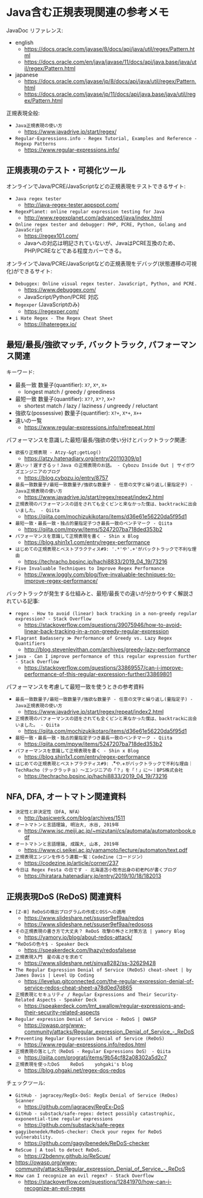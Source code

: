 # Java含む正規表現関連の参考メモ

JavaDoc リファレンス:

- english
  - https://docs.oracle.com/javase/8/docs/api/java/util/regex/Pattern.html
  - https://docs.oracle.com/en/java/javase/11/docs/api/java.base/java/util/regex/Pattern.html
- japanese
  - https://docs.oracle.com/javase/jp/8/docs/api/java/util/regex/Pattern.html
  - https://docs.oracle.com/javase/jp/11/docs/api/java.base/java/util/regex/Pattern.html

正規表現全般:

- `Java正規表現の使い方`
  - https://www.javadrive.jp/start/regex/
- `Regular-Expressions.info - Regex Tutorial, Examples and Reference - Regexp Patterns`
  - https://www.regular-expressions.info/

## 正規表現のテスト・可視化ツール

オンラインでJava/PCRE/JavaScriptなどの正規表現をテストできるサイト:

- `Java regex tester`
  - http://java-regex-tester.appspot.com/
- `RegexPlanet: online regular expression testing for Java`
  - http://www.regexplanet.com/advanced/java/index.html
- `Online regex tester and debugger: PHP, PCRE, Python, Golang and JavaScript`
  - https://regex101.com/
  - Javaへの対応は明記されていないが、JavaはPCRE互換のため、PHP/PCREなどである程度カバーできる。

オンラインでJava/PCRE/JavaScriptなどの正規表現をデバッグ(状態遷移の可視化)ができるサイト:

- `Debuggex: Online visual regex tester. JavaScript, Python, and PCRE.`
  - https://www.debuggex.com/
  - JavaScript/Python/PCRE 対応
- `Regexper` (JavaScriptのみ)
  - https://regexper.com/
- `i Hate Regex - The Regex Cheat Sheet`
  - https://ihateregex.io/

## 最短/最長/強欲マッチ, バックトラック, パフォーマンス関連

キーワード:

- 最長一致 数量子(quantifier): `X?`, `X*`, `X+`
  - longest match / greedy / greediness
- 最短一致 数量子(quantifier): `X??`, `X*?`, `X+?`
  - shortest match / lazy / laziness / ungreedy / reluctant
- 強欲な(possessive) 数量子(quantifier): `X?+`, `X*+`, `X++`
- 違いの一覧
  - https://www.regular-expressions.info/refrepeat.html

パフォーマンスを意識した最短/最長/強欲の使い分けとバックトラック関連:

- `欲張り正規表現 - Atzy-&gt;getLog()`
  - https://atzy.hatenadiary.org/entry/20110309/p1
- `遅いッ！遅すぎるッ！Java の正規表現のお話。 - Cybozu Inside Out | サイボウズエンジニアのブログ`
  - https://blog.cybozu.io/entry/8757
- `最長一致数量子/最短一致数量子/強欲な数量子 - 任意の文字と繰り返し(量指定子) - Java正規表現の使い方`
  -  https://www.javadrive.jp/start/regex/repeat/index2.html
- `正規表現のパフォーマンスの話をされても全くピンと来なかった僕は、backtrackに出会いました。 - Qiita`
  -  https://qiita.com/mochizukikotaro/items/d36e61e56220da5f95d1
- `最短一致・最長一致・独占的量指定子つき最長一致のベンチマーク - Qiita`
  -  https://qiita.com/mpyw/items/5247207ba718ded353b2
- `パフォーマンスを意識して正規表現を書く - Shin x Blog`
  -  https://blog.shin1x1.com/entry/regex-performance
- `はじめての正規表現とベストプラクティス#9: '.*'や'.+'がバックトラックで不利な理由`
  -  https://techracho.bpsinc.jp/hachi8833/2019_04_19/73216
- `Five Invaluable Techniques to Improve Regex Performance`
  -  https://www.loggly.com/blog/five-invaluable-techniques-to-improve-regex-performance/

バックトラックが発生する仕組みと、最短/最長での違いが分かりやすく解説されている記事:

- `regex - How to avoid (linear) back tracking in a non-greedy regular expression? - Stack Overflow`
  -  https://stackoverflow.com/questions/39075946/how-to-avoid-linear-back-tracking-in-a-non-greedy-regular-expression
- `Flagrant Badassery ≫ Performance of Greedy vs. Lazy Regex Quantifiers`
  -  http://blog.stevenlevithan.com/archives/greedy-lazy-performance
- `java - Can I improve performance of this regular expression further - Stack Overflow`
  -  https://stackoverflow.com/questions/33869557/can-i-improve-performance-of-this-regular-expression-further/33869801

パフォーマンスを考慮して最短一致を使うときの参考資料

- `最長一致数量子/最短一致数量子/強欲な数量子 - 任意の文字と繰り返し(量指定子) - Java正規表現の使い方`
  -  https://www.javadrive.jp/start/regex/repeat/index2.html
- `正規表現のパフォーマンスの話をされても全くピンと来なかった僕は、backtrackに出会いました。 - Qiita`
  -  https://qiita.com/mochizukikotaro/items/d36e61e56220da5f95d1
- `最短一致・最長一致・独占的量指定子つき最長一致のベンチマーク - Qiita`
  -  https://qiita.com/mpyw/items/5247207ba718ded353b2
- `パフォーマンスを意識して正規表現を書く - Shin x Blog`
  -  https://blog.shin1x1.com/entry/regex-performance
- `はじめての正規表現とベストプラクティス#9: `.*`や`.+`がバックトラックで不利な理由｜TechRacho（テックラッチョ）〜エンジニアの「？」を「！」に〜｜BPS株式会社`
  -  https://techracho.bpsinc.jp/hachi8833/2019_04_19/73216

## NFA, DFA, オートマトン関連資料

- `決定性と非決定性（DFA, NFA）`
  - http://basicwerk.com/blog/archives/1511
- `オートマトンと言語理論, 明治大, 水谷, 2019年`
  - https://www.isc.meiji.ac.jp/~mizutani/cs/automata/automatonbook.pdf
- `オートマトンと言語理論, 成蹊大, 山本, 2019年`
  - https://www.ci.seikei.ac.jp/yamamoto/lecture/automaton/text.pdf
- `正規表現エンジンを作ろう連載一覧：CodeZine（コードジン）`
  - https://codezine.jp/article/corner/237
- `今日は Regex Festa の日です - 北海道苫小牧市出身の初老PGが書くブログ`
  - https://hiratara.hatenadiary.jp/entry/2019/10/18/182013

## 正規表現DoS (ReDoS) 関連資料

- `[Z-Ⅲ] ReDoSの検出プログラムの作成とOSSへの適用`
  - https://www.slideshare.net/ssuser9ef9aa/redos
  - https://www.slideshare.net/ssuser9ef9aa/redososs
- `その正規表現の書き方で大丈夫？ ReDoS 攻撃の怖さと対策方法 | yamory Blog`
  - https://yamory.io/blog/about-redos-attack/
- `^ReDoSの色々$ - Speaker Deck`
  - https://speakerdeck.com/lhazy/redosfalsese
- `正規表現入門　星の高さを求めて`
  - https://www.slideshare.net/sinya8282/ss-32629428
- `The Regular Expression Denial of Service (ReDoS) cheat-sheet | by James Davis | Level Up Coding`
  - https://levelup.gitconnected.com/the-regular-expression-denial-of-service-redos-cheat-sheet-a78d0ed7d865
- `正規表現とセキュリティ / Regular Expressions and Their Security-Related Aspects - Speaker Deck`
  - https://speakerdeck.com/lmt_swallow/regular-expressions-and-their-security-related-aspects
- `Regular expression Denial of Service - ReDoS | OWASP`
  - https://owasp.org/www-community/attacks/Regular_expression_Denial_of_Service_-_ReDoS
- `Preventing Regular Expression Denial of Service (ReDoS)`
  -  https://www.regular-expressions.info/redos.html
- `正規表現の落とし穴（ReDoS - Regular Expressions DoS） - Qiita`
  - https://qiita.com/prograti/items/9b54cf82a08302a5d2c7
- `正規表現を使ったDoS    ReDoS    yohgaki's blog`
  - https://blog.ohgaki.net/regex-dos-redos

チェックツール:

- `GitHub - jagracey/RegEx-DoS: RegEx Denial of Service (ReDos) Scanner`
  - https://github.com/jagracey/RegEx-DoS
- `GitHub - substack/safe-regex: detect possibly catastrophic, exponential-time regular expressions`
  - https://github.com/substack/safe-regex
- `gagyibenedek/ReDoS-checker: Check your regex for ReDoS vulnerability.`
  - https://github.com/gagyibenedek/ReDoS-checker
- `ReScue | A tool to detect ReDoS.`
  - https://2bdenny.github.io/ReScue/
- https://owasp.org/www-community/attacks/Regular_expression_Denial_of_Service_-_ReDoS
- `How can I recognize an evil regex? - Stack Overflow`
  - https://stackoverflow.com/questions/12841970/how-can-i-recognize-an-evil-regex


